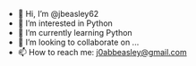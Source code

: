 - 👋 Hi, I’m @jbeasley62
- 👀 I’m interested in Python
- 🌱 I’m currently learning Python
- 💞️ I’m looking to collaborate on ...
- 📫 How to reach me: j0abbeasley@gmail.com

<!---
jbeasley62/jbeasley62 is a ✨ special ✨ repository because its `README.md` (this file) appears on your GitHub profile.
You can click the Preview link to take a look at your changes.
--->
